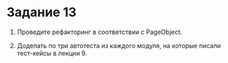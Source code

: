 # Задание 13

1. Проведите рефакторинг в соответствии с PageObject.

2. Доделать по три автотеста из каждого модуля, на которые писали тест-кейсы в лекции 9.